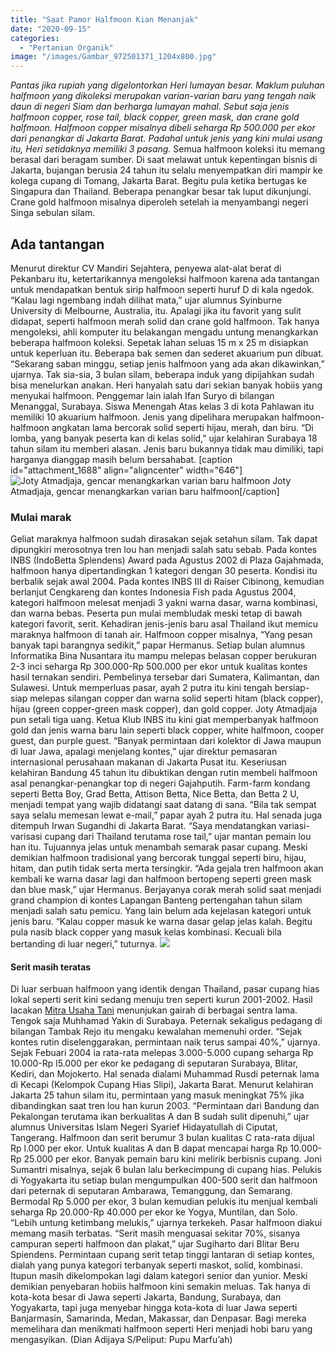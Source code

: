 ```yaml
---
title: "Saat Pamor Halfmoon Kian Menanjak"
date: "2020-09-15"
categories: 
  - "Pertanian Organik"
image: "/images/Gambar_972501371_1204x800.jpg"
---
```


_Pantas jika rupiah yang digelontorkan Heri lumayan besar. Maklum puluhan halfmoon yang dikoleksi merupakan varian-varian baru yang tengah naik daun di negeri Siam dan berharga lumayan mahal. Sebut saja jenis halfmoon copper, rose tail, black copper, green mask, dan crane gold halfmoon. Halfmoon copper misalnya dibeli seharga Rp 500.000 per ekor dari penangkar di Jakarta Barat. Padahal untuk jenis yang kini mulai usang itu, Heri setidaknya memiliki 3 pasang._ Semua halfmoon koleksi itu memang berasal dari beragam sumber. Di saat melawat untuk kepentingan bisnis di Jakarta, bujangan berusia 24 tahun itu selalu menyempatkan diri mampir ke kolega cupang di Tomang, Jakarta Barat. Begitu pula ketika bertugas ke Singapura dan Thailand. Beberapa penangkar besar tak luput dikunjungi. Crane gold halfmoon misalnya diperoleh setelah ia menyambangi negeri Singa sebulan silam.

## Ada tantangan

Menurut direktur CV Mandiri Sejahtera, penyewa alat-alat berat di Pekanbaru itu, ketertarikannya mengoleksi halfmoon karena ada tantangan untuk mendapatkan bentuk sirip halfmoon seperti huruf D di kala ngedok. “Kalau lagi ngembang indah dilihat mata,” ujar alumnus Syinburne University di Melbourne, Australia, itu. Apalagi jika itu favorit yang sulit didapat, seperti halfmoon merah solid dan crane gold halfmoon. Tak hanya mengoleksi, ahli komputer itu belakangan mengadu untung menangkarkan beberapa halfmoon koleksi. Sepetak lahan seluas 15 m x 25 m disiapkan untuk keperluan itu. Beberapa bak semen dan sederet akuarium pun dibuat. “Sekarang saban minggu, setiap jenis halfmoon yang ada akan dikawinkan,” ujarnya. Tak sia-sia, 3 bulan silam, beberapa induk yang dipijahkan sudah bisa menelurkan anakan. Heri hanyalah satu dari sekian banyak hobiis yang menyukai halfmoon. Penggemar lain ialah Ifan Suryo di bilangan Menanggal, Surabaya. Siswa Menengah Atas kelas 3 di kota Pahlawan itu memiliki 10 akuarium halfmoon. Jenis yang dipelihara merupakan halfmoon-halfmoon angkatan lama bercorak solid seperti hijau, merah, dan biru. “Di lomba, yang banyak peserta kan di kelas solid,” ujar kelahiran Surabaya 18 tahun silam itu memberi alasan. Jenis baru bukannya tidak mau dimiliki, tapi harganya dianggap masih belum bersahabat. \[caption id="attachment\_1688" align="aligncenter" width="646"\]![Joty Atmadjaja, gencar menangkarkan varian baru halfmoon](/images/Gambar_cupang_1280x684.jpg) Joty Atmadjaja, gencar menangkarkan varian baru halfmoon\[/caption\]

### Mulai marak

Geliat maraknya halfmoon sudah dirasakan sejak setahun silam. Tak dapat dipungkiri merosotnya tren lou han menjadi salah satu sebab. Pada kontes INBS (IndoBetta Splendens) Award pada Agustus 2002 di Plaza Gajahmada, halfmoon hanya dipertandingkan 1 kategori dengan 30 peserta. Kondisi itu berbalik sejak awal 2004. Pada kontes INBS III di Raiser Cibinong, kemudian berlanjut Cengkareng dan kontes Indonesia Fish pada Agustus 2004, kategori halfmoon melesat menjadi 3 yakni warna dasar, warna kombinasi, dan warna bebas. Peserta pun mulai membludak meski tetap di bawah kategori favorit, serit. Kehadiran jenis-jenis baru asal Thailand ikut memicu maraknya halfmoon di tanah air. Halfmoon copper misalnya, “Yang pesan banyak tapi barangnya sedikit,” papar Hermanus. Setiap bulan alumnus Informatika Bina Nusantara itu mampu melepas belasan copper berukuran 2-3 inci seharga Rp 300.000-Rp 500.000 per ekor untuk kualitas kontes hasil ternakan sendiri. Pembelinya tersebar dari Sumatera, Kalimantan, dan Sulawesi. Untuk memperluas pasar, ayah 2 putra itu kini tengah bersiap-siap melepas silangan copper dan warna solid seperti hitam (black copper), hijau (green copper-green mask copper), dan gold copper. Joty Atmadjaja pun setali tiga uang. Ketua Klub INBS itu kini giat memperbanyak halfmoon gold dan jenis warna baru lain seperti black copper, white halfmoon, cooper guest, dan purple guest. “Banyak permintaan dari kolektor di Jawa maupun di luar Jawa, apalagi menjelang kontes,” ujar direktur pemasaran internasional perusahaan makanan di Jakarta Pusat itu. Keseriusan kelahiran Bandung 45 tahun itu dibuktikan dengan rutin membeli halfmoon asal penangkar-penangkar top di negeri Gajahputih. Farm-farm kondang seperti Betta Boy, Grad Betta, Attison Betta, Nice Betta, dan Betta 2 U, menjadi tempat yang wajib didatangi saat datang di sana. “Bila tak sempat saya selalu memesan lewat e-mail,” papar ayah 2 putra itu. Hal senada juga ditempuh Irwan Sugandhi di Jakarta Barat. “Saya mendatangkan variasi-varisasi cupang dari Thailand terutama rose tail,” ujar mantan pemain lou han itu. Tujuannya jelas untuk menambah semarak pasar cupang. Meski demikian halfmoon tradisional yang bercorak tunggal seperti biru, hijau, hitam, dan putih tidak serta merta tersingkir. “Ada gejala tren halfmoon akan kembali ke warna dasar lagi dan halfmoon bertopeng seperti green mask dan blue mask,” ujar Hermanus. Berjayanya corak merah solid saat menjadi grand champion di kontes Lapangan Banteng pertengahan tahun silam menjadi salah satu pemicu. Yang lain belum ada kejelasan kategori untuk jenis baru. “Kalau copper masuk ke warna dasar gelap jelas kalah. Begitu pula nasib black copper yang masuk kelas kombinasi. Kecuali bila bertanding di luar negeri,” tuturnya. ![](/images/Gambar_cupang_1280x684.jpg)

#### Serit masih teratas

Di luar serbuan halfmoon yang identik dengan Thailand, pasar cupang hias lokal seperti serit kini sedang menuju tren seperti kurun 2001-2002. Hasil lacakan [](http://localhost/mitra)[Mitra Usaha Tani](http://localhost/mitra) menunjukan gairah di berbagai sentra lama. Tengok saja Muhhamad Yakin di Surabaya. Peternak sekaligus pedagang di bilangan Tambak Rejo itu mengaku kewalahan memenuhi order. “Sejak kontes rutin diselenggarakan, permintaan naik terus sampai 40%,” ujarnya. Sejak Febuari 2004 ia rata-rata melepas 3.000-5.000 cupang seharga Rp 10.000-Rp l5.000 per ekor ke pedagang di seputaran Surabaya, Blitar, Kediri, dan Mojokerto. Hal senada dialami Muhammad Rusdi peternak lama di Kecapi (Kelompok Cupang Hias Slipi), Jakarta Barat. Menurut kelahiran Jakarta 25 tahun silam itu, permintaan yang masuk meningkat 75% jika dibandingkan saat tren lou han kurun 2003. “Permintaan dari Bandung dan Pekalongan terutama ikan berkualitas A dan B sudah sulit dipenuhi,” ujar alumnus Universitas Islam Negeri Syarief Hidayatullah di Ciputat, Tangerang. Halfmoon dan serit berumur 3 bulan kualitas C rata-rata dijual Rp l.000 per ekor. Untuk kualitas A dan B dapat mencapai harga Rp 10.000-Rp 25.000 per ekor. Banyak pemain baru kini melirik berbisnis cupang. Joni Sumantri misalnya, sejak 6 bulan lalu berkecimpung di cupang hias. Pelukis di Yogyakarta itu setiap bulan mengumpulkan 400-500 serit dan halfmoon dari peternak di seputaran Ambarawa, Temanggung, dan Semarang. Bermodal Rp 5.000 per ekor, 3 bulan kemudian pelukis itu menjual kembali seharga Rp 20.000-Rp 40.000 per ekor ke Yogya, Muntilan, dan Solo. “Lebih untung ketimbang melukis,” ujarnya terkekeh. Pasar halfmoon diakui memang masih terbatas. “Serit masih menguasai sekitar 70%, sisanya campuran seperti halfmoon dan plakat,” ujar Sugiharto dari Blitar Beru Spiendens. Permintaan cupang serit tetap tinggi lantaran di setiap kontes, dialah yang punya kategori terbanyak seperti maskot, solid, kombinasi. Itupun masih dikelompokan lagi dalam kategori senior dan yunior. Meski demikian penyebaran hobiis halfmoon kini semakin meluas. Tak hanya di kota-kota besar di Jawa seperti Jakarta, Bandung, Surabaya, dan Yogyakarta, tapi juga menyebar hingga kota-kota di luar Jawa seperti Banjarmasin, Samarinda, Medan, Makassar, dan Denpasar. Bagi mereka memelihara dan menikmati halfmoon seperti Heri menjadi hobi baru yang mengasyikan. (Dian Adijaya S/Peliput: Pupu Marfu’ah)
